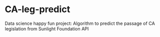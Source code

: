 CA-leg-predict
==============

Data science happy fun project: Algorithm to predict the passage of CA legislation from Sunlight Foundation API
